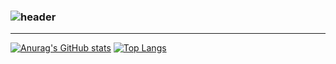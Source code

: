 ### ![header](https://capsule-render.vercel.app/api?type=wave&color=auto&height=300&section=header&text=I'm%20hyunho&fontSize=90)
---
[![Anurag's GitHub stats](https://github-readme-stats.vercel.app/api?username=hyunhoh)](https://github.com/anuraghazra/github-readme-stats)
[![Top Langs](https://github-readme-stats.vercel.app/api/top-langs/?username=hyunhoh)](https://github.com/anuraghazra/github-readme-stats)

<!--
**hyunhoh/hyunhoh** is a ✨ _special_ ✨ repository because its `README.md` (this file) appears on your GitHub profile.

Here are some ideas to get you started:

- 🔭 I’m currently working on ...
- 🌱 I’m currently learning ...
- 👯 I’m looking to collaborate on ...
- 🤔 I’m looking for help with ...
- 💬 Ask me about ...
- 📫 How to reach me: ...
- 😄 Pronouns: ...
- ⚡ Fun fact: ...
-->
